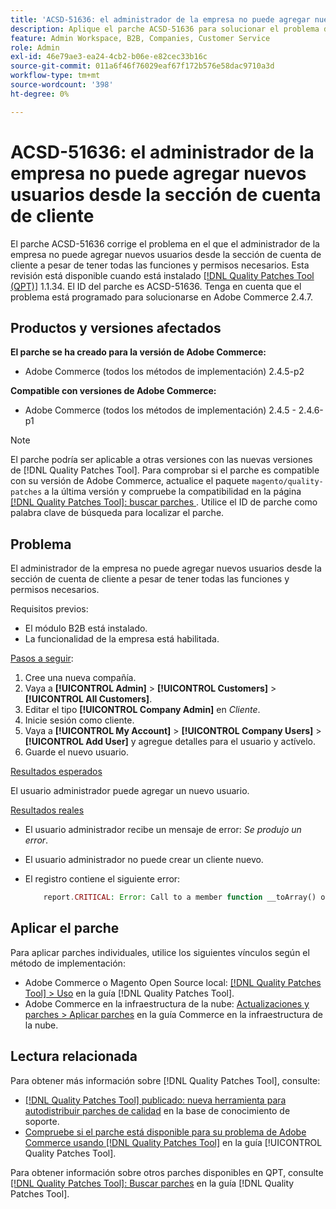 ```yaml
---
title: 'ACSD-51636: el administrador de la empresa no puede agregar nuevos usuarios desde la sección de cuenta de cliente'
description: Aplique el parche ACSD-51636 para solucionar el problema de Adobe Commerce en el que el administrador de la empresa no puede agregar nuevos usuarios desde la sección de cuenta de cliente a pesar de tener todas las funciones y permisos necesarios.
feature: Admin Workspace, B2B, Companies, Customer Service
role: Admin
exl-id: 46e79ae3-ea24-4cb2-b06e-e82cec33b16c
source-git-commit: 011a6f46f76029eaf67f172b576e58dac9710a3d
workflow-type: tm+mt
source-wordcount: '398'
ht-degree: 0%

---
```


# ACSD-51636: el administrador de la empresa no puede agregar nuevos usuarios desde la sección de cuenta de cliente

El parche ACSD-51636 corrige el problema en el que el administrador de la empresa no puede agregar nuevos usuarios desde la sección de cuenta de cliente a pesar de tener todas las funciones y permisos necesarios. Esta revisión está disponible cuando está instalado [[!DNL Quality Patches Tool (QPT)]](https://experienceleague.adobe.com/en/docs/commerce-operations/tools/quality-patches-tool/quality-patches-tool-to-self-serve-quality-patches) 1.1.34. El ID del parche es ACSD-51636. Tenga en cuenta que el problema está programado para solucionarse en Adobe Commerce 2.4.7.

## Productos y versiones afectados

**El parche se ha creado para la versión de Adobe Commerce:**

* Adobe Commerce (todos los métodos de implementación) 2.4.5-p2

**Compatible con versiones de Adobe Commerce:**

* Adobe Commerce (todos los métodos de implementación) 2.4.5 - 2.4.6-p1

>[!NOTE]
>
>El parche podría ser aplicable a otras versiones con las nuevas versiones de [!DNL Quality Patches Tool]. Para comprobar si el parche es compatible con su versión de Adobe Commerce, actualice el paquete `magento/quality-patches` a la última versión y compruebe la compatibilidad en la página [[!DNL Quality Patches Tool]: buscar parches ](https://experienceleague.adobe.com/tools/commerce-quality-patches/index.html). Utilice el ID de parche como palabra clave de búsqueda para localizar el parche.

## Problema

El administrador de la empresa no puede agregar nuevos usuarios desde la sección de cuenta de cliente a pesar de tener todas las funciones y permisos necesarios.

Requisitos previos:

* El módulo B2B está instalado.
* La funcionalidad de la empresa está habilitada.

<u>Pasos a seguir</u>:

1. Cree una nueva compañía.
1. Vaya a **[!UICONTROL Admin]** > **[!UICONTROL Customers]** > **[!UICONTROL All Customers]**.
1. Editar el tipo **[!UICONTROL Company Admin]** en *Cliente*.
1. Inicie sesión como cliente.
1. Vaya a **[!UICONTROL My Account]** > **[!UICONTROL Company Users]** > **[!UICONTROL Add User]** y agregue detalles para el usuario y actívelo.
1. Guarde el nuevo usuario.

<u>Resultados esperados</u>

El usuario administrador puede agregar un nuevo usuario.

<u>Resultados reales</u>

* El usuario administrador recibe un mensaje de error: *Se produjo un error*.
* El usuario administrador no puede crear un cliente nuevo.
* El registro contiene el siguiente error:

  ```PHP
      report.CRITICAL: Error: Call to a member function __toArray() on null in app/code/Magento/LoginAsCustomerLogging/Observer/LogSaveCustomerObserver.php:123
  ```

## Aplicar el parche

Para aplicar parches individuales, utilice los siguientes vínculos según el método de implementación:

* Adobe Commerce o Magento Open Source local: [[!DNL Quality Patches Tool] > Uso](/help/tools/quality-patches-tool/usage.md) en la guía [!DNL Quality Patches Tool].
* Adobe Commerce en la infraestructura de la nube: [Actualizaciones y parches > Aplicar parches](https://experienceleague.adobe.com/docs/commerce-cloud-service/user-guide/develop/upgrade/apply-patches.html) en la guía Commerce en la infraestructura de la nube.

## Lectura relacionada

Para obtener más información sobre [!DNL Quality Patches Tool], consulte:

* [[!DNL Quality Patches Tool] publicado: nueva herramienta para autodistribuir parches de calidad](https://experienceleague.adobe.com/en/docs/commerce-operations/tools/quality-patches-tool/quality-patches-tool-to-self-serve-quality-patches) en la base de conocimiento de soporte.
* [Compruebe si el parche está disponible para su problema de Adobe Commerce usando [!DNL Quality Patches Tool]](/help/tools/quality-patches-tool/patches-available-in-qpt/check-patch-for-magento-issue-with-magento-quality-patches.md) en la guía [!UICONTROL Quality Patches Tool].


Para obtener información sobre otros parches disponibles en QPT, consulte [[!DNL Quality Patches Tool]: Buscar parches](<https://experienceleague.adobe.com/tools/commerce-quality-patches/index.html>) en la guía [!DNL Quality Patches Tool].
